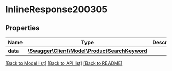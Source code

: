 # InlineResponse200305

## Properties
Name | Type | Description | Notes
------------ | ------------- | ------------- | -------------
**data** | [**\Swagger\Client\Model\ProductSearchKeyword**](ProductSearchKeyword.md) |  | [optional] 

[[Back to Model list]](../../README.md#documentation-for-models) [[Back to API list]](../../README.md#documentation-for-api-endpoints) [[Back to README]](../../README.md)

